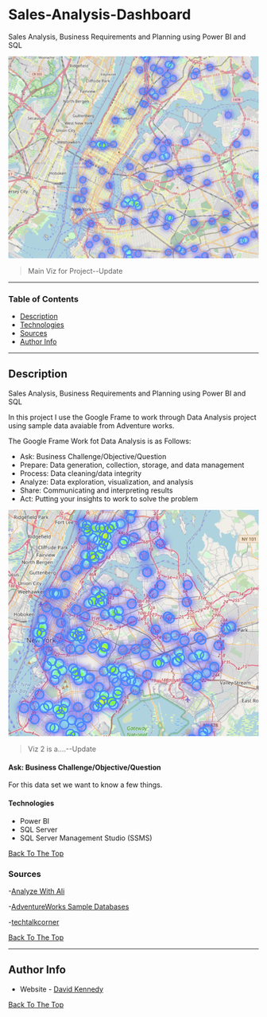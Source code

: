 # Sales-Analysis-Dashboard
Sales Analysis, Business Requirements and Planning using  Power BI and SQL


![Viz1](https://github.com/dekennedy/NYC-Motor-Vehicle-Collisions/blob/main/Map%201.PNG)
> Main Viz for Project--Update




---

### Table of Contents

- [Description](#description)
- [Technologies](#Technologies)
- [Sources](#Sources)
- [Author Info](#author-info)

---

## Description
Sales Analysis, Business Requirements and Planning using Power BI and SQL

In this project I use the Google Frame to work through Data Analysis project using sample data avaiable from Adventure works. 

The Google Frame Work fot Data Analysis is as Follows:

- Ask: Business Challenge/Objective/Question
- Prepare: Data generation, collection, storage, and data management
- Process: Data cleaning/data integrity
- Analyze: Data exploration, visualization, and analysis
- Share: Communicating and interpreting results 
- Act:  Putting your insights to work to solve the problem





![Viz 2](https://github.com/dekennedy/NYC-Motor-Vehicle-Collisions/blob/main/Map%202.PNG)
> Viz 2 is a....--Update



#### Ask: Business Challenge/Objective/Question
For this data set we want to know a few things. 






#### Technologies

- Power BI
- SQL Server
- SQL Server Management Studio (SSMS)

[Back To The Top](#Sales-Analysis-Dashboard)

### Sources

-[Analyze With Ali](https://www.youtube.com/channel/UCaDh-eU-lds_d9kS976vBVw)

-[AdventureWorks Sample Databases](https://docs.microsoft.com/en-us/sql/samples/adventureworks-install-configure?view=sql-server-ver15&tabs=ssms)

-[techtalkcorner](https://github.com/techtalkcorner/SampleDemoFiles/blob/master/Database/AdventureWorks/Update_AdventureWorksDW_Data.sql)


[Back To The Top](#Sales-Analysis-Dashboard)

---

## Author Info

- Website - [David Kennedy](https://linkedin.com/in/david-e-kennedy)

[Back To The Top](#Sales-Analysis-Dashboard)
